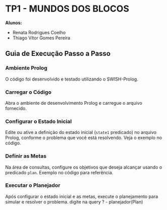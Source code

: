 # TP1 - MUNDOS DOS BLOCOS

**Alunos:**
- Renata Rodrigues Coelho
- Thiago Vítor Gomes Pereira

## Guia de Execução Passo a Passo

### Ambiente Prolog

O código foi desenvolvido e testado utilizando o SWISH-Prolog.

### Carregar o Código

Abra o ambiente de desenvolvimento Prolog e carregue o arquivo fornecido.

### Configurar o Estado Inicial

Edite ou ative a definição do estado inicial (`state1` predicado) no arquivo Prolog, conforme o problema que você está resolvendo. Veja o exemplo no código.

### Definir as Metas

Na área de consultas, configure os objetivos que deseja alcançar usando o predicado `plan`. Exemplo no código para referência.

### Executar o Planejador

Após configurar o estado inicial e as metas, execute o planejamento para simular e resolver o problema. digite na query
? - planejador(Plan)
